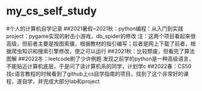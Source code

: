 # my_cs_self_study
#个人的计算机自学记录
##2021暑假~2021秋：python编程：从入门到实践
  project：pygame实现的射击小游戏，db_spider的修改
  注：这两个项目看起来很高级，但前者主要是按图索骥，根据教材的指引编写；后者是网上下载了前者，根据爬虫知识和搜索引擎修改，使之可以运行
 ##2021秋：比较颓废，但看完了算法图解
 ##2022冬：leetcode刷了少许例题
  发现之前学的python是一种高级语言，不能贴近计算机底层，于是问了读计算机系的同学，计划学c
 ##2022春：CS50
  找c语言教程的时候看到了github上cs自学指南的项目，找到了这个非常好的课程，遂自学，并完成大部分lab和project
